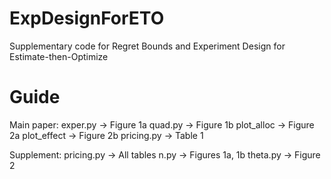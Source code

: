# ExpDesignForETO
Supplementary code for Regret Bounds and Experiment Design for Estimate-then-Optimize


# Guide
Main paper:
exper.py -> Figure 1a 
quad.py -> Figure 1b
plot_alloc -> Figure 2a
plot_effect -> Figure 2b
pricing.py -> Table 1

Supplement:
pricing.py -> All tables
n.py -> Figures 1a, 1b
theta.py -> Figure 2
